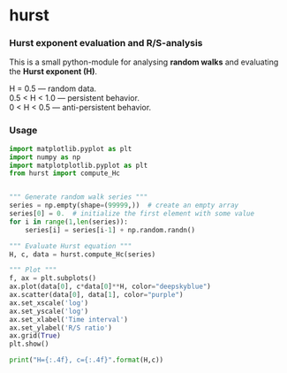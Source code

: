# hurst
### Hurst exponent evaluation and R/S-analysis

This is a small python-module for analysing __random walks__ and evaluating the __Hurst exponent (H)__.

H = 0.5 — random data.  
0.5 < H < 1.0 — persistent behavior.  
0 < H < 0.5 — anti-persistent behavior.  

### Usage
```python
import matplotlib.pyplot as plt
import numpy as np
import matplotplotlib.pyplot as plt
from hurst import compute_Hc


""" Generate random walk series """
series = np.empty(shape=(99999,))  # create an empty array
series[0] = 0.  # initialize the first element with some value
for i in range(1,len(series)):
    series[i] = series[i-1] + np.random.randn()

""" Evaluate Hurst equation """
H, c, data = hurst.compute_Hc(series)

""" Plot """
f, ax = plt.subplots()
ax.plot(data[0], c*data[0]**H, color="deepskyblue")
ax.scatter(data[0], data[1], color="purple")
ax.set_xscale('log')
ax.set_yscale('log')
ax.set_xlabel('Time interval')
ax.set_ylabel('R/S ratio')
ax.grid(True)
plt.show()

print("H={:.4f}, c={:.4f}".format(H,c))
```
